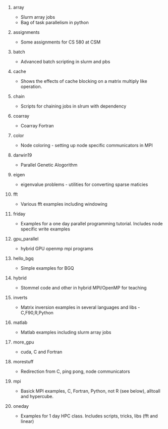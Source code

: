 1. array
	* Slurm array jobs
	* Bag of task parallelism in python

2. assignments
	* Some assignments for CS 580 at CSM

3. batch
	* Advanced batch scripting in slurm and pbs
	
4. cache
	* Shows the effects of cache blocking on a matrix multiply like operation.
	
5. chain
	* Scripts for chaining jobs in slrum with dependency

6. coarray
	* Coarray Fortran 
	
7. color
	* Node coloring - setting up node specific communicators in MPI
	
8. darwin19
	* Parallel Genetic Alogorithm

9. eigen
	* eigenvalue problems - utilities for converting sparse maticies
	
10. fft
	* Various fft examples including windowing

11. friday
	* Examples for a one day parallel programming tutorial. Includes node specific write examples
	
12. gpu_parallel
	* hybrid GPU openmp mpi programs
	
13. hello_bgq
	* Simple examples for BGQ
		
14. hybrid
	* Stommel code and other in hybrid MPI/OpenMP for teaching

15. inverts
	* Matrix inversion examples in several languages and libs - C,F90,R,Python

16. matlab 
	* Matlab examples including slurm array jobs
	
17. more_gpu	
	* cuda, C and Fortran
	
18. morestuff
	* Redirection from C, ping pong, node communicators 
	
19. mpi
	* Basick MPI examples, C, Fortran, Python, not R (see below), alltoall and hypercube.

20. oneday
	* Examples for 1 day HPC class. Includes scripts, tricks, libs (fft and linear)

